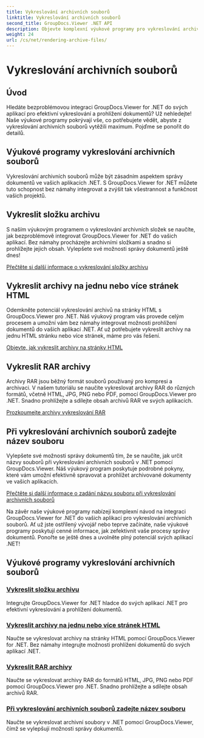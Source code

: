 ```yaml
---
title: Vykreslování archivních souborů
linktitle: Vykreslování archivních souborů
second_title: GroupDocs.Viewer .NET API
description: Objevte komplexní výukové programy pro vykreslování archivních souborů pomocí GroupDocs.Viewer pro .NET. Bezproblémová a efektivní integrace do vašich aplikací .NET.
weight: 24
url: /cs/net/rendering-archive-files/
---
```


# Vykreslování archivních souborů

## Úvod

Hledáte bezproblémovou integraci GroupDocs.Viewer for .NET do svých aplikací pro efektivní vykreslování a prohlížení dokumentů? Už nehledejte! Naše výukové programy pokrývají vše, co potřebujete vědět, abyste z vykreslování archivních souborů vytěžili maximum. Pojďme se ponořit do detailů.

## Výukové programy vykreslování archivních souborů

Vykreslování archivních souborů může být zásadním aspektem správy dokumentů ve vašich aplikacích .NET. S GroupDocs.Viewer for .NET můžete tuto schopnost bez námahy integrovat a zvýšit tak všestrannost a funkčnost vašich projektů.

## Vykreslit složku archivu

S naším výukovým programem o vykreslování archivních složek se naučíte, jak bezproblémově integrovat GroupDocs.Viewer for .NET do vašich aplikací. Bez námahy procházejte archivními složkami a snadno si prohlížejte jejich obsah. Vylepšete své možnosti správy dokumentů ještě dnes!

[Přečtěte si další informace o vykreslování složky archivu](./render-archive-folder/)

## Vykreslit archivy na jednu nebo více stránek HTML

Odemkněte potenciál vykreslování archivů na stránky HTML s GroupDocs.Viewer pro .NET. Náš výukový program vás provede celým procesem a umožní vám bez námahy integrovat možnosti prohlížení dokumentů do vašich aplikací .NET. Ať už potřebujete vykreslit archivy na jednu HTML stránku nebo více stránek, máme pro vás řešení.

[Objevte, jak vykreslit archivy na stránky HTML](./render-archives-html/)

## Vykreslit RAR archivy

Archivy RAR jsou běžný formát souborů používaný pro kompresi a archivaci. V našem tutoriálu se naučíte vykreslovat archivy RAR do různých formátů, včetně HTML, JPG, PNG nebo PDF, pomocí GroupDocs.Viewer pro .NET. Snadno prohlížejte a sdílejte obsah archivů RAR ve svých aplikacích.

[Prozkoumejte archivy vykreslování RAR](./render-rar/)

## Při vykreslování archivních souborů zadejte název souboru

Vylepšete své možnosti správy dokumentů tím, že se naučíte, jak určit názvy souborů při vykreslování archivních souborů v .NET pomocí GroupDocs.Viewer. Náš výukový program poskytuje podrobné pokyny, které vám umožní efektivně spravovat a prohlížet archivované dokumenty ve vašich aplikacích.

[Přečtěte si další informace o zadání názvu souboru při vykreslování archivních souborů](./specify-filename-render-archive/)

Na závěr naše výukové programy nabízejí komplexní návod na integraci GroupDocs.Viewer for .NET do vašich aplikací pro vykreslování archivních souborů. Ať už jste ostřílený vývojář nebo teprve začínáte, naše výukové programy poskytují cenné informace, jak zefektivnit vaše procesy správy dokumentů. Ponořte se ještě dnes a uvolněte plný potenciál svých aplikací .NET!
## Výukové programy vykreslování archivních souborů
### [Vykreslit složku archivu](./render-archive-folder/)
Integrujte GroupDocs.Viewer for .NET hladce do svých aplikací .NET pro efektivní vykreslování a prohlížení dokumentů.
### [Vykreslit archivy na jednu nebo více stránek HTML](./render-archives-html/)
Naučte se vykreslovat archivy na stránky HTML pomocí GroupDocs.Viewer for .NET. Bez námahy integrujte možnosti prohlížení dokumentů do svých aplikací .NET.
### [Vykreslit RAR archivy](./render-rar/)
Naučte se vykreslovat archivy RAR do formátů HTML, JPG, PNG nebo PDF pomocí GroupDocs.Viewer pro .NET. Snadno prohlížejte a sdílejte obsah archivů RAR.
### [Při vykreslování archivních souborů zadejte název souboru](./specify-filename-render-archive/)
Naučte se vykreslovat archivní soubory v .NET pomocí GroupDocs.Viewer, čímž se vylepšují možnosti správy dokumentů.